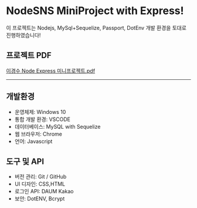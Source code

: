 # NodeSNS MiniProject with Express!

이 프로젝트는 Nodejs, MySql+Sequelize, Passport, DotEnv 개발 환경을 토대로 진행하였습니다!

## 프로젝트 PDF

[이경수 Node Express 미니프로젝트.pdf](https://github.com/GEGE99S/NodeMiniProject/files/14583972/Node.Express.pdf)



---

## 개발환경
- 운영체제: Windows 10
- 통합 개발 환경: VSCODE
- 데이터베이스: MySQL with Sequelize
- 웹 브라우저: Chrome
- 언어: Javascript

## 도구 및 API
- 버전 관리: Git / GitHub
- UI 디자인: CSS,HTML
- 로그인 API: DAUM Kakao
- 보안: DotENV, Bcrypt
